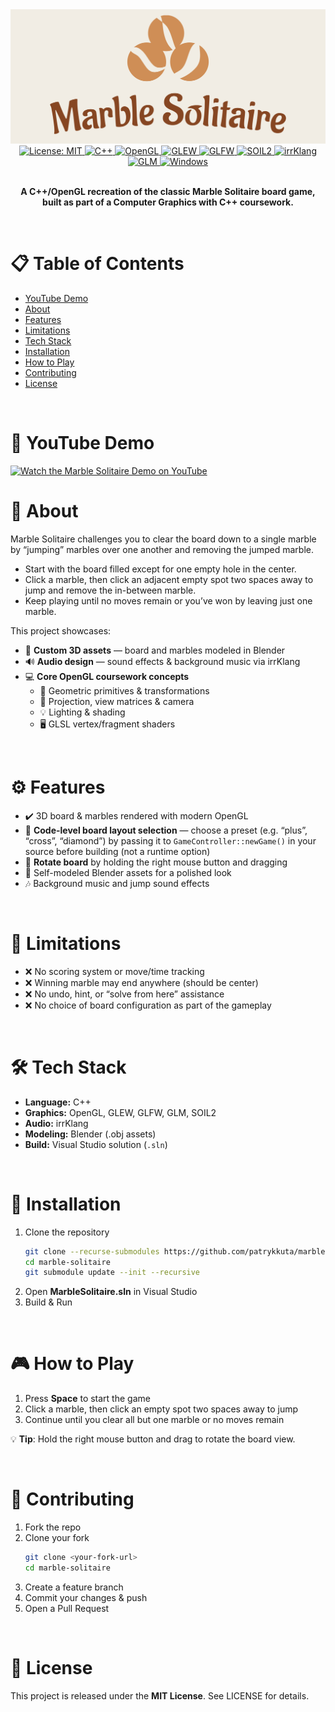 <img alt="Marble Solitaire Logo" src="docs/marble-solitaire-high-resolution-logo.png">

<br/>

<div align="center">
  <a href="LICENSE">
    <img src="https://img.shields.io/badge/License-MIT-green.svg" alt="License: MIT" />
  </a>
  <a href="https://isocpp.org/">
    <img src="https://img.shields.io/badge/language-C++-00599C.svg" alt="C++" />
  </a>
  <a href="https://www.opengl.org/">
    <img src="https://img.shields.io/badge/OpenGL-4.3-orange.svg" alt="OpenGL" />
  </a>
  <a href="http://glew.sourceforge.net/">
    <img src="https://img.shields.io/badge/GLEW-2.1.0-blue.svg" alt="GLEW" />
  </a>
  <a href="https://www.glfw.org/">
    <img src="https://img.shields.io/badge/GLFW-3.3.8-lightgrey.svg" alt="GLFW" />
  </a>
  <a href="https://github.com/SpartanJ/SOIL2">
    <img src="https://img.shields.io/badge/SOIL2-1.3.0-red.svg" alt="SOIL2" />
  </a>
  <a href="https://www.ambiera.com/irrklang/">
    <img src="https://img.shields.io/badge/irrKlang-latest-purple.svg" alt="irrKlang" />
  </a>
  <a href="https://github.com/g-truc/glm">
    <img src="https://img.shields.io/badge/glm-latest-brightgreen.svg" alt="GLM" />
  </a>
  <a href="https://www.microsoft.com/windows">
    <img src="https://img.shields.io/badge/Platform-Windows-blue.svg" alt="Windows" />
  </a>
</div>

<br/>

<p align="center">
    <b>A C++/OpenGL recreation of the classic Marble Solitaire board game, built as part of a Computer Graphics with C++ coursework.</b>
</p>

<br/>

# 📋 Table of Contents

- [YouTube Demo](#-youtube-demo)
- [About](#-about)  
- [Features](#️-features)  
- [Limitations](#-limitations)  
- [Tech Stack](#️-tech-stack)  
- [Installation](#-installation)  
- [How to Play](#-how-to-play)  
- [Contributing](#-contributing)  
- [License](#-license)  

<br/>

# 🎥 YouTube Demo

[![Watch the Marble Solitaire Demo on YouTube](https://img.youtube.com/vi/XikcYObMmg0/maxresdefault.jpg)](https://youtu.be/XikcYObMmg0)

# 🔎 About

Marble Solitaire challenges you to clear the board down to a single marble by “jumping” marbles over one another and removing the jumped marble.

- Start with the board filled except for one empty hole in the center.  
- Click a marble, then click an adjacent empty spot two spaces away to jump and remove the in-between marble.  
- Keep playing until no moves remain or you’ve won by leaving just one marble.  

This project showcases:

- 🎨 **Custom 3D assets** — board and marbles modeled in Blender  
- 🔊 **Audio design** — sound effects & background music via irrKlang  
- 💻 **Core OpenGL coursework concepts**  
  - 📐 Geometric primitives & transformations  
  - 🎥 Projection, view matrices & camera  
  - 💡 Lighting & shading  
  - 🖥️ GLSL vertex/fragment shaders  

<br/>

# ⚙️ Features

- ✔️ 3D board & marbles rendered with modern OpenGL
- 🔧 **Code-level board layout selection** — choose a preset (e.g. “plus”, “cross”, “diamond”) by passing it to `GameController::newGame()` in your source before building (not a runtime option) 
- 🔄 **Rotate board** by holding the right mouse button and dragging 
- 🧱 Self-modeled Blender assets for a polished look  
- 🎶 Background music and jump sound effects  

<br/>

# 🚫 Limitations

- ❌ No scoring system or move/time tracking  
- ❌ Winning marble may end anywhere (should be center)  
- ❌ No undo, hint, or “solve from here” assistance  
- ❌ No choice of board configuration as part of the gameplay 

<br/>

# 🛠️ Tech Stack

- **Language:** C++  
- **Graphics:** OpenGL, GLEW, GLFW, GLM, SOIL2  
- **Audio:** irrKlang  
- **Modeling:** Blender (.obj assets)  
- **Build:** Visual Studio solution (`.sln`)  

<br/>

# 🚀 Installation

1. Clone the repository
    ```bash
    git clone --recurse-submodules https://github.com/patrykkuta/marble-solitaire.git
    cd marble-solitaire
    git submodule update --init --recursive
    ```
2. Open **MarbleSolitaire.sln** in Visual Studio  
3. Build & Run  

<br/>

# 🎮 How to Play

1. Press **Space** to start the game  
2. Click a marble, then click an empty spot two spaces away to jump  
3. Continue until you clear all but one marble or no moves remain  

💡 **Tip**: Hold the right mouse button and drag to rotate the board view.  

<br/>

# 🤝 Contributing

1. Fork the repo  
2. Clone your fork
    ```bash
   git clone <your-fork-url>
   cd marble-solitaire
3.	Create a feature branch
4.	Commit your changes & push
5.	Open a Pull Request

<br/>

# 📄 License

This project is released under the **MIT License**. See LICENSE for details.